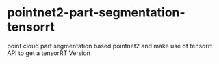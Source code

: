 # pointnet2-part-segmentation-tensorrt
point cloud part segmentation based pointnet2 and make use of tensorrt API to get a tensorRT Version

